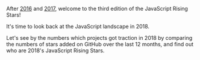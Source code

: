 After [2016](/2016.en) and [2017](/2017.en), welcome to the third edition of the JavaScript Rising Stars!

It's time to look back at the JavaScript landscape in 2018.

Let's see by the numbers which projects got traction in 2018 by comparing the numbers of stars added on GitHub over the last 12 months, and find out who are 2018's JavaScript Rising Stars.
